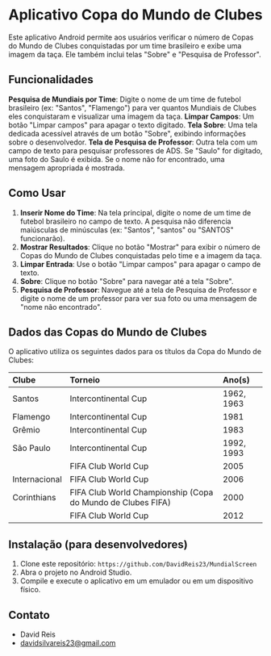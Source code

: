 # Aplicativo Copa do Mundo de Clubes

Este aplicativo Android permite aos usuários verificar o número de Copas do Mundo de Clubes conquistadas por um time brasileiro e exibe uma imagem da taça. Ele também inclui telas "Sobre" e "Pesquisa de Professor".

## Funcionalidades

**Pesquisa de Mundiais por Time**: Digite o nome de um time de futebol brasileiro (ex: "Santos", "Flamengo") para ver quantos Mundiais de Clubes eles conquistaram e visualizar uma imagem da taça.
**Limpar Campos**: Um botão "Limpar campos" para apagar o texto digitado.
**Tela Sobre**: Uma tela dedicada acessível através de um botão "Sobre", exibindo informações sobre o desenvolvedor.
**Tela de Pesquisa de Professor**: Outra tela com um campo de texto para pesquisar professores de ADS. Se "Saulo" for digitado, uma foto do Saulo é exibida. Se o nome não for encontrado, uma mensagem apropriada é mostrada.

## Como Usar

1. **Inserir Nome do Time**: Na tela principal, digite o nome de um time de futebol brasileiro no campo de texto. A pesquisa não diferencia maiúsculas de minúsculas (ex: "Santos", "santos" ou "SANTOS" funcionarão).
2. **Mostrar Resultados**: Clique no botão "Mostrar" para exibir o número de Copas do Mundo de Clubes conquistadas pelo time e a imagem da taça.
3. **Limpar Entrada**: Use o botão "Limpar campos" para apagar o campo de texto.
4. **Sobre**: Clique no botão "Sobre" para navegar até a tela "Sobre".
5. **Pesquisa de Professor**: Navegue até a tela de Pesquisa de Professor e digite o nome de um professor para ver sua foto ou uma mensagem de "nome não encontrado".

## Dados das Copas do Mundo de Clubes

O aplicativo utiliza os seguintes dados para os títulos da Copa do Mundo de Clubes:

| Clube         | Torneio                                     | Ano(s)       |
| :------------ | :------------------------------------------ | :----------- |
| Santos        | Intercontinental Cup                        | 1962, 1963   |
| Flamengo      | Intercontinental Cup                        | 1981         |
| Grêmio        | Intercontinental Cup                        | 1983         |
| São Paulo     | Intercontinental Cup                        | 1992, 1993   |
|               | FIFA Club World Cup                         | 2005         |
| Internacional | FIFA Club World Cup                         | 2006         |
| Corinthians   | FIFA Club World Championship (Copa do Mundo de Clubes FIFA) | 2000 |
|               | FIFA Club World Cup                         | 2012         |

## Instalação (para desenvolvedores)

1.  Clone este repositório:
    `https://github.com/DavidReis23/MundialScreen`
2.  Abra o projeto no Android Studio.
3.  Compile e execute o aplicativo em um emulador ou em um dispositivo físico.

## Contato

* David Reis
* davidsilvareis23@gmail.com
